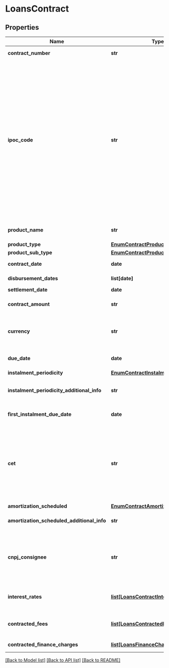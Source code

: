 # LoansContract

## Properties
Name | Type | Description | Notes
------------ | ------------- | ------------- | -------------
**contract_number** | **str** | Número do contrato dado pela instituição contratante. | 
**ipoc_code** | **str** | Número padronizado do contrato - IPOC (Identificação Padronizada da Operação de Crédito). Segundo DOC 3040, composta por: - **CNPJ da instituição:** 8 (oito) posições iniciais; - **Modalidade da operação:** 4 (quatro) posições; - **Tipo do cliente:** 1 (uma) posição( 1 &#x3D; pessoa natural - CPF, 2&#x3D; pessoa jurídica – CNPJ, 3 &#x3D; pessoa física no exterior, 4 &#x3D; pessoa jurídica no exterior, 5 &#x3D; pessoa natural sem CPF e 6 &#x3D; pessoa jurídica sem CNPJ); - **Código do cliente:** O número de posições varia conforme o tipo do cliente:   1. Para clientes pessoa física com CPF (tipo de cliente &#x3D; 1), informar as 11 (onze) posições do CPF;   2. Para clientes pessoa jurídica com CNPJ (tipo de cliente &#x3D; 2), informar as 8 (oito) posições iniciais do CNPJ;   3. Para os demais clientes (tipos de cliente 3, 4, 5 e 6), informar 14 (catorze) posições com complemento de zeros à esquerda se a identificação tiver tamanho inferior; - **Código do contrato:** 1 (uma) até 40 (quarenta) posições, sem complemento de caracteres.  | 
**product_name** | **str** | Denominação/Identificação do nome da Modalidade da Operação de Crédito divulgado ao cliente  | 
**product_type** | [**EnumContractProductTypeLoans**](EnumContractProductTypeLoans.md) |  | 
**product_sub_type** | [**EnumContractProductSubTypeLoans**](EnumContractProductSubTypeLoans.md) |  | 
**contract_date** | **date** | Data de contratação da operação de crédito. Especificação RFC-3339 | 
**disbursement_dates** | **list[date]** | Lista que traz as Datas de Desembolso do valor contratado.  | [optional] 
**settlement_date** | **date** | Data de liquidação da operação.  | [optional] 
**contract_amount** | **str** | Valor contratado da operação.  Expresso em valor monetário com no mínimo 2 casas e no máximo 4 casas decimais. | [optional] 
**currency** | **str** | Moeda referente ao valor da garantia, segundo modelo ISO-4217. p.ex. &#x27;BRL&#x27; Todos os valores monetários informados estão representados com a moeda vigente do Brasil  | [optional] 
**due_date** | **date** | Data de vencimento Final da operação. Especificação RFC-3339. Informação deve ser enviada caso ela exista.  | [optional] 
**instalment_periodicity** | [**EnumContractInstalmentPeriodicity**](EnumContractInstalmentPeriodicity.md) |  | 
**instalment_periodicity_additional_info** | **str** | Campo obrigatório para complementar a informação relativa à periodicidade de pagamento regular quando tiver a opção OUTROS.  | [optional] 
**first_instalment_due_date** | **date** | Data de vencimento primeira parcela do principal. Informação deve ser enviada caso ela exista.  | [optional] 
**cet** | **str** | CET – Custo Efetivo Total deve ser expresso na forma de taxa percentual anual e incorpora todos os encargos e despesas incidentes nas operações de crédito (taxa de juro, mas também tarifas, tributos, seguros e outras despesas cobradas).   O preenchimento deve respeitar as 6 casas decimais, mesmo que venham preenchidas com zeros (representação de porcentagem p.ex: 0.150000. Este valor representa 15%. O valor 1 representa 100%).  | 
**amortization_scheduled** | [**EnumContractAmortizationScheduled**](EnumContractAmortizationScheduled.md) |  | 
**amortization_scheduled_additional_info** | **str** | Campo obrigatório para complementar a informação relativa à amortização quando selecionada a opção OUTROS.  | [optional] 
**cnpj_consignee** | **str** | CNPJ do consignante (CNPJ corresponde ao número de inscrição no Cadastro de Pessoa Jurídica).   Deve-se ter apenas os números do CNPJ, sem máscara.   [Restrição] Informação adicional específica para quando o productSubType for igual a CREDITO_PESSOAL_COM_CONSIGNACAO  | [optional] 
**interest_rates** | [**list[LoansContractInterestRate]**](LoansContractInterestRate.md) | Objeto que traz o conjunto de informações necessárias para demonstrar a composição das taxas de juros remuneratórios da Modalidade de crédito.  | 
**contracted_fees** | [**list[LoansContractedFee]**](LoansContractedFee.md) | Lista que traz o conjunto de informações necessárias para demonstrar a composição das taxas de juros remuneratórios da Modalidade de crédito | 
**contracted_finance_charges** | [**list[LoansFinanceCharge]**](LoansFinanceCharge.md) | Lista que traz os encargos pactuados no contrato | 

[[Back to Model list]](../README.md#documentation-for-models) [[Back to API list]](../README.md#documentation-for-api-endpoints) [[Back to README]](../README.md)

